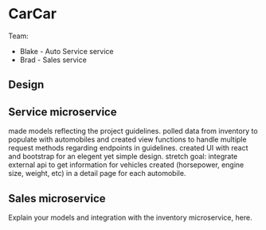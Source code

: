 # CarCar

Team:

* Blake - Auto Service service
* Brad - Sales service

## Design

## Service microservice

made models reflecting the project guidelines. polled data from inventory to populate with automobiles and created view functions to handle multiple request methods regarding endpoints in guidelines. created UI with react and bootstrap for an elegent yet simple design.
stretch goal: integrate external api to get information for vehicles created (horsepower, engine size, weight, etc) in a detail page for each automobile.

## Sales microservice

Explain your models and integration with the inventory
microservice, here.
